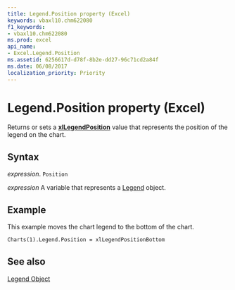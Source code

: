```yaml
---
title: Legend.Position property (Excel)
keywords: vbaxl10.chm622080
f1_keywords:
- vbaxl10.chm622080
ms.prod: excel
api_name:
- Excel.Legend.Position
ms.assetid: 6256617d-d78f-8b2e-dd27-96c71cd2a84f
ms.date: 06/08/2017
localization_priority: Priority
---
```



# Legend.Position property (Excel)

Returns or sets a  **[xlLegendPosition](Excel.XlLegendPosition.md)** value that represents the position of the legend on the chart.


## Syntax

_expression_. `Position`

_expression_ A variable that represents a [Legend](Excel.Legend-graph-property.md) object.


## Example

This example moves the chart legend to the bottom of the chart.


```vb
Charts(1).Legend.Position = xlLegendPositionBottom
```


## See also


[Legend Object](Excel.Legend(object).md)

